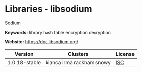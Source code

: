 # Libraries - libsodium

Sodium

**Keywords:** library hash table encryption decryption

**Website:** <https://doc.libsodium.org/>

| Version | Clusters | License |
| ------- | -------- | ------- |
| 1.0.18-stable | bianca irma rackham snowy | [ISC](https://en.wikipedia.org/wiki/ISC_license) |
